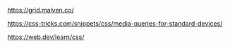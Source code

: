 https://grid.malven.co/

https://css-tricks.com/snippets/css/media-queries-for-standard-devices/

https://web.dev/learn/css/
